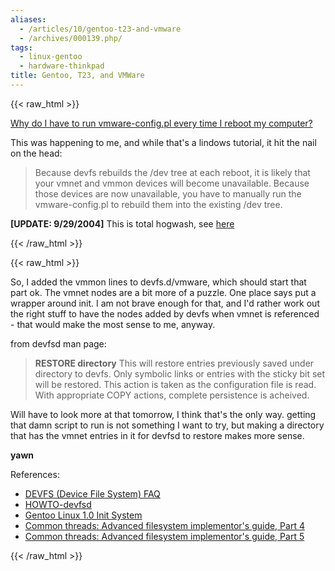 ```yaml
---
aliases:
  - /articles/10/gentoo-t23-and-vmware
  - /archives/000139.php/
tags:
  - linux-gentoo
  - hardware-thinkpad
title: Gentoo, T23, and VMWare
---
```

{{< raw_html >}}
<p><a href="http://lindows.prodigydigital.com/tutorials/vmware.html">Why do I have to run vmware-config.pl every time I reboot my computer?</a></p>

<p>This was happening to me, and while that's a lindows tutorial, it hit the nail on the head:</p>

<blockquote><p>Because devfs rebuilds the /dev tree at each reboot, it is likely that your vmnet and vmmon devices will become unavailable. Because those devices are now unavailable, you have to manually run the vmware-config.pl to rebuild them into the existing /dev tree.</p></blockquote>

<p><strong>[UPDATE: 9/29/2004]</strong> This is total hogwash, see <a href="/2003/09/29/its-alive-gentoo-and-t23.html">here</a></p>

{{< /raw_html >}}
<!--more-->
{{< raw_html >}}

<p>So, I added the vmmon lines to devfs.d/vmware, which should start that part ok. The vmnet nodes are a bit more of a puzzle. One place says put a wrapper around init. I am not brave enough for that, and I'd rather work out the right stuff to have the nodes added by devfs when vmnet is referenced - that would make the most sense to me, anyway.</p>

<p>from devfsd man page:</p>

<blockquote><p><strong><span class="caps">RESTORE </span>directory</strong> This will restore entries previously saved under directory to devfs. Only symbolic links or entries with the sticky bit set will be restored. This action is taken as the configuration file is read. With appropriate <span class="caps">COPY </span>actions, complete persistence is acheived.</p></blockquote>

<p>Will have to look more at that tomorrow, I think that's the only way. getting that damn script to run is not something I want to try, but making a directory that has the vmnet entries in it for devfsd to restore makes more sense.</p>

<p><strong>yawn</strong></p>

<p>References: </p>

<ul>
<li><a href="http://www.atnf.csiro.au/people/rgooch/linux/docs/devfs.html"><span class="caps">DEVFS </span>(Device File System) <span class="caps">FAQ</span></a></li>
<li><a href="http://wiki.sourcemage.org/index.php?page=HOWTO-devfsd+setup"><span class="caps">HOWTO</span>-devfsd</a></li>
<li><a href="http://www.gentoo.org/doc/en/rc-scripts.xml">Gentoo Linux 1.0 Init System</a></li>
<li><a href="http://www-106.ibm.com/developerworks/library/l-fs4.html" title="Introduction to devfs">Common threads: Advanced filesystem implementor's guide, Part 4</a></li>
<li><a href="http://www-106.ibm.com/developerworks/library/l-fs5.html" title="Setting up devfs">Common threads: Advanced filesystem implementor's guide, Part 5</a></li>
</ul>
{{< /raw_html >}}
